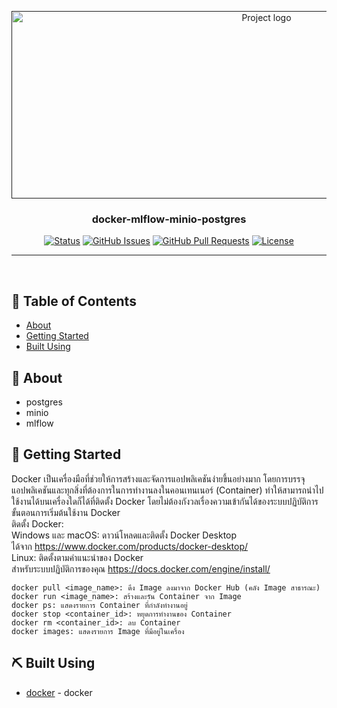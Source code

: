 <p align="center">
  <a href="" rel="noopener">
 <img width=800px height=300px src="https://media.wiki-power.com/img/20210117130925.jpg" alt="Project logo"></a>
</p>

<h3 align="center">docker-mlflow-minio-postgres</h3>

<div align="center">

[![Status](https://img.shields.io/badge/status-active-success.svg)]()
[![GitHub Issues](https://img.shields.io/github/issues/kylelobo/The-Documentation-Compendium.svg)](https://github.com/kylelobo/The-Documentation-Compendium/issues)
[![GitHub Pull Requests](https://img.shields.io/github/issues-pr/kylelobo/The-Documentation-Compendium.svg)](https://github.com/kylelobo/The-Documentation-Compendium/pulls)
[![License](https://img.shields.io/badge/license-MIT-blue.svg)](/LICENSE)

</div>

---

<p align="center"> 
    <br> 
</p>

## 📝 Table of Contents

- [About](#about)
- [Getting Started](#getting_started)
- [Built Using](#built_using)

## 🧐 About <a name = "about"></a>

- postgres
- minio
- mlflow

## 🏁 Getting Started <a name = "getting_started"></a>

Docker เป็นเครื่องมือที่ช่วยให้การสร้างและจัดการแอปพลิเคชันง่ายขึ้นอย่างมาก โดยการบรรจุแอปพลิเคชันและทุกสิ่งที่ต้องการในการทำงานลงในคอนเทนเนอร์ (Container) ทำให้สามารถนำไปใช้งานได้บนเครื่องใดก็ได้ที่ติดตั้ง Docker โดยไม่ต้องกังวลเรื่องความเข้ากันได้ของระบบปฏิบัติการ
<br>
ขั้นตอนการเริ่มต้นใช้งาน Docker
<br>
ติดตั้ง Docker:
<br>
Windows และ macOS: ดาวน์โหลดและติดตั้ง Docker Desktop 
<br>ได้จาก https://www.docker.com/products/docker-desktop/
<br>
Linux: ติดตั้งตามคำแนะนำของ Docker 
<br>
สำหรับระบบปฏิบัติการของคุณ https://docs.docker.com/engine/install/

```
docker pull <image_name>: ดึง Image ลงมาจาก Docker Hub (คลัง Image สาธารณะ)
docker run <image_name>: สร้างและรัน Container จาก Image
docker ps: แสดงรายการ Container ที่กำลังทำงานอยู่
docker stop <container_id>: หยุดการทำงานของ Container
docker rm <container_id>: ลบ Container
docker images: แสดงรายการ Image ที่มีอยู่ในเครื่อง
```

## ⛏️ Built Using <a name = "built_using"></a>
- [docker](https://www.docker.com/) - docker